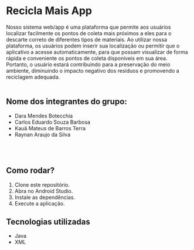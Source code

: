 # Recicla Mais App
Nosso sistema web/app é uma plataforma que permite aos usuários localizar facilmente os pontos de coleta mais próximos a eles para o descarte correto de diferentes tipos de materiais. Ao utilizar nossa plataforma, os usuários podem inserir sua localização ou permitir que o aplicativo a acesse automaticamente, para que possam visualizar de forma rápida e conveniente os pontos de coleta disponíveis em sua área.
Portanto, o usuário estará contribuindo para a preservação do meio ambiente, diminuindo o impacto negativo dos resíduos e promovendo a reciclagem adequada.
<br>
<br>
## Nome dos integrantes do grupo: <br>
- Dara Mendes Botecchia <br>
- Carlos Eduardo Souza Barbosa <br>
- Kauã Mateus de Barros Terra <br>
- Raynan Araujo da Silva <br>
<br>
<br>

## Como rodar?

1. Clone este repositório.
2. Abra no Android Studio.
3. Instale as dependências.
4. Execute a aplicação.

## Tecnologias utilizadas
- Java
- XML
